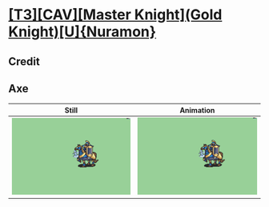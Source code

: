 # [\[T3\]\[CAV\]\[Master Knight\]\(Gold Knight\)\[U\]{Nuramon}](../)

## Credit


	
## Axe

| Still | Animation |
| :---: | :-------: |
| ![Axe still](./Axe_000.png) | ![Axe animation](./Axe.gif) |
